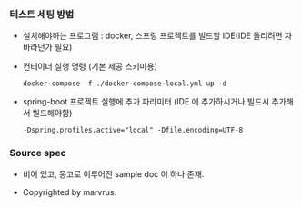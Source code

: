 
### 테스트 세팅 방법

- 설치해야하는 프로그램 : docker, 스프링 프로젝트를 빌드할 IDE(IDE 돌리려면 자바라던가 필요)

- 컨테이너 실행 명령 (기본 제공 스키마용)
  ```command shell
  docker-compose -f ./docker-compose-local.yml up -d
  ```

- spring-boot 프로젝트 실행에 추가 파라미터 (IDE 에 추가하시거나 빌드시 추가해서 빌드해야함)
  ```
  -Dspring.profiles.active="local" -Dfile.encoding=UTF-8
  ```

### Source spec

- 비어 있고, 몽고로 이루어진 sample doc 이 하나 존재.

- Copyrighted by marvrus.
